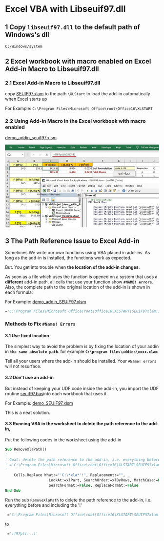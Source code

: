#  Excel VBA with Libseuif97.dll  

## 1 Copy `libseuif97.dll` to the default path of Windows's dll

    C:/Windows/system

## 2 Excel workbook with macro enabled on Excel Add-in Macro to Libseuif97.dll

### 2.1 Excel Add-in Macro to Libseuif97.dll

copy [SEUIF97.xlam](./SEUIF97.xlam) to the path `\XLStart` to load the add-in automatically when Excel starts up
   
   For Example: `C:\Program Files\Microsoft Office\root\Office16\XLSTART`

### 2.2 Using Add-in Macro in the  Excel workbook with macro enabled 

[demo_addin_seuif97.xlsm](./demo_addin_seuif97.xlsm)

![demo_addin](./img/demo_addin.jpg)

## 3 The Path Reference Issue to Excel Add-in 

Sometimes We write our own functions using VBA placed in add-ins. As long as the add-in is installed, the functions work as expected. 

But. You get into trouble when **the location of the add-in changes**.

As soon as a file which uses the function is opened on a system that uses a **different** add-in path, all cells that use your function show **`#NAME! errors`**. Also, the complete path to the original location of the add-in is shown in each formula:

For Example: [demo_addin_SEUIF97.xlsm](./demo_addin_SEUIF97.xlsm)

```vb
='C:\Program Files\Microsoft Office\root\Office16\XLSTART\SEUIF97xlam!if97pt(A1,A2,4)
```

### Methods to Fix `#Name! Errors`

#### 3.1 Use fixed location

The simplest way to avoid the problem is by fixing the location of your addin in **`the same absolute path`**.  for example **`C:\program files\addins\xxxx.xlam`**

Tell all your users where the add-in should be installed. Your `#Name! errors` will not resurface.

#### 3.2 Don't use an add-in

But instead of keeping your UDF code inside the add-in, you import the UDF routine [seuif97.bas](./seuif97.bas)into each workbook that uses it.

For Example: [demo_SEUIF97.xlsm](./demo_SEUIF97.xlsm)

This is a neat solution.

#### 3.3 Running VBA in the worksheet to delete the path reference to the add-in,

Put the following codes in the worksheet using the add-in

```vb
Sub RemoveXlaPath()
'
' Goal: delete the path reference to the add-in, i.e. everything before and including the '!'
' ='C:\Program Files\Microsoft Office\root\Office16\XLSTART\SEUIF97xlam!if97pt(...)'
'
    Cells.Replace What:="'C:\*xla*'!", Replacement:="", _
                    LookAt:=xlPart, SearchOrder:=xlByRows, MatchCase:=False, _
                    SearchFormat:=False, ReplaceFormat:=False
End Sub
```

Run the sub `RemoveXlaPath` to delete the path reference to the add-in, i.e. everything before and including the '!'

```vb
 ='C:\Program Files\Microsoft Office\root\Office16\XLSTART\SEUIF97xlam!if97pt(...)'
```
to 

```vb
 ='if97pt(...)'
```
